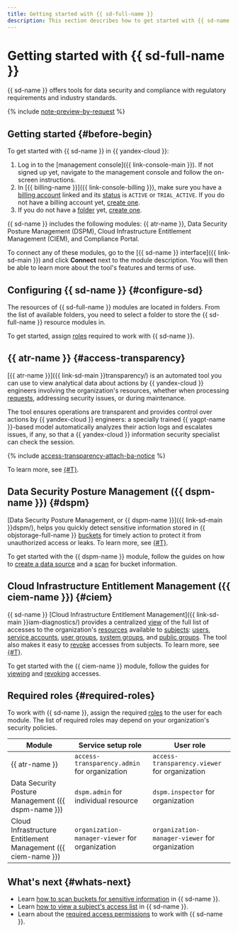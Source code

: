 ```yaml
---
title: Getting started with {{ sd-full-name }}
description: This section describes how to get started with {{ sd-name }} and make use of its tools.
---
```


# Getting started with {{ sd-full-name }}

{{ sd-name }} offers tools for data security and compliance with regulatory requirements and industry standards.

{% include [note-preview-by-request](../_includes/note-preview-by-request.md) %}

## Getting started {#before-begin}

To get started with {{ sd-name }} in {{ yandex-cloud }}:

1. Log in to the [management console]({{ link-console-main }}). If not signed up yet, navigate to the management console and follow the on-screen instructions.
1. In [{{ billing-name }}]({{ link-console-billing }}), make sure you have a [billing account](../billing/concepts/billing-account.md) linked and its [status](../billing/concepts/billing-account-statuses.md) is `ACTIVE` or `TRIAL_ACTIVE`. If you do not have a billing account yet, [create one](../billing/quickstart/index.md#create_billing_account).
1. If you do not have a [folder](../resource-manager/concepts/resources-hierarchy.md#folder) yet, [create one](../resource-manager/operations/folder/create.md).

{{ sd-name }} includes the following modules: {{ atr-name }}, Data Security Posture Management (DSPM), Cloud Infrastructure Entitlement Management (CIEM), and Compliance Portal.

To connect any of these modules, go to the [{{ sd-name }} interface]({{ link-sd-main }}) and click **Connect** next to the module description. You will then be able to learn more about the tool's features and terms of use.

## Configuring {{ sd-name }} {#configure-sd}

The resources of {{ sd-full-name }} modules are located in folders. From the list of available folders, you need to select a folder to store the {{ sd-full-name }} resource modules in.

To get started, assign [roles](./security/index.md) required to work with {{ sd-name }}.

## {{ atr-name }} {#access-transparency}

[{{ atr-name }}]({{ link-sd-main }}transparency/) is an automated tool you can use to view analytical data about actions by {{ yandex-cloud }} engineers involving the organization's resources, whether when processing [requests](../support/overview.md), addressing security issues, or during maintenance.

The tool ensures operations are transparent and provides control over actions by {{ yandex-cloud }} engineers: a specially trained {{ yagpt-name }}-based model automatically analyzes their action logs and escalates issues, if any, so that a {{ yandex-cloud }} information security specialist can check the session.

{% include [access-transparency-attach-ba-notice](../_includes/security-deck/access-transparency-attach-ba-notice.md) %}

To learn more, see [{#T}](./concepts/access-transparency.md).

## Data Security Posture Management ({{ dspm-name }}) {#dspm}

[Data Security Posture Management, or {{ dspm-name }}]({{ link-sd-main }}dspm/), helps you quickly detect sensitive information stored in {{ objstorage-full-name }} [buckets](../storage/concepts/bucket.md) for timely action to protect it from unauthorized access or leaks. To learn more, see [{#T}](./concepts/dspm.md).

To get started with the {{ dspm-name }} module, follow the guides on how to [create a data source](./operations/dspm/create-data-source.md) and a [scan](./operations/dspm/create-scan.md) for bucket information.

## Cloud Infrastructure Entitlement Management ({{ ciem-name }}) {#ciem}

{{ sd-name }} [Cloud Infrastructure Entitlement Management]({{ link-sd-main }}iam-diagnostics/) provides a centralized [view](./operations/ciem/view-permissions.md) of the full list of accesses to the organization's [resources](../iam/concepts/access-control/resources-with-access-control.md) available to [subjects](../iam/concepts/access-control/index.md#subject): [users](../overview/roles-and-resources.md#users), [service accounts](../iam/concepts/users/service-accounts.md), [user groups](../organization/concepts/groups.md), [system groups](../iam/concepts/access-control/system-group.md), and [public groups](../iam/concepts/access-control/public-group.md). The tool also makes it easy to [revoke](./operations/ciem/revoke-permissions.md) accesses from subjects. To learn more, see [{#T}](./concepts/ciem.md).

To get started with the {{ ciem-name }} module, follow the guides for [viewing](./operations/ciem/view-permissions.md) and [revoking](./operations/ciem/revoke-permissions.md) accesses.


## Required roles {#required-roles}

To work with {{ sd-name }}, assign the required [roles](./security/index.md) to the user for each module. The list of required roles may depend on your organization's security policies.

| Module | Service setup role | User role |
| --- | --- | --- |
| {{ atr-name }} | `access-transparency.admin` for organization | `access-transparency.viewer` for organization |
| Data Security Posture Management ({{ dspm-name }}) | `dspm.admin` for individual resource | `dspm.inspector` for organization |
| Cloud Infrastructure Entitlement Management ({{ ciem-name }}) | `organization-manager-viewer` for organization | `organization-manager-viewer` for organization |

## What's next {#whats-next}

* Learn [how to scan buckets for sensitive information](./operations/dspm/create-scan.md) in {{ sd-name }}.
* Learn [how to view a subject's access list](./operations/ciem/view-permissions.md) in {{ sd-name }}.
* Learn about the [required access permissions](./security/index.md) to work with {{ sd-name }}.